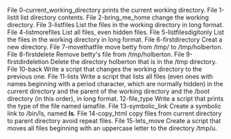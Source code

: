 File 0-current_working_directory prints the current working directory.
File 1-listit list directory contents.
File 2-bring_me_home change the working directory.
File 3-listfiles List the files in the working directory in long format.
File 4-listmorefiles List all files, even hidden files.
File 5-listfilesdigitonly List the files in the working directory in long format.
File 6-firstdirectory Creat a new directory.
File 7-movethatfile move betty from /tmp/ to /tmp/holberton.
File 8-firstdelete Remove betty's file from /tmp/holberton.
File 9-firstdirdeletion Delete the directory holberton that is in the /tmp directory.
File 10-back Write a script that changes the working directory to the previous one.
File 11-lists Write a script that lists all files (even ones with names beginning with a period character, which are normally hidden) in the current directory and the parent of the working directory and the /boot directory (in this order), in long format.
12-file_type Write a script that prints the type of the file named iamafile.
File 13-symbolic_link Create a symbolic link to /bin/ls, named __ls__.
File 14-copy_html copy files from current directory to parent directory avoid repeat files.
File 15-lets_move Create a script that moves all files beginning with an uppercase letter to the directory /tmp/u.

